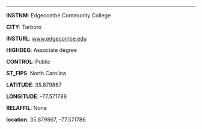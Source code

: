 
---
**INSTNM**: Edgecombe Community College

**CITY**: Tarboro

**INSTURL**: www.edgecombe.edu

**HIGHDEG**: Associate degree

**CONTROL**: Public

**ST_FIPS**: North Carolina

**LATITUDE**: 35.879867

**LONGITUDE**: -77.571786

**RELAFFIL**: None

**location**: 35.879867, -77.571786